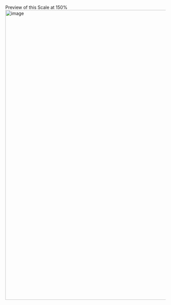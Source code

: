 Preview of this
Scale at 150%
<img width="1800" height="912" alt="image" src="https://github.com/user-attachments/assets/6d28fceb-84ee-4730-8a91-c8fb3fd97331" />
